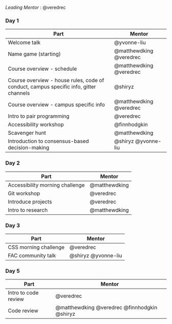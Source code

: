 *Leading Mentor* : @veredrec

### Day 1
| Part | Mentor |
| ---- | ------ |
| Welcome talk | @yvonne-liu |
| Name game (starting) | @matthewdking @veredrec |
| Course overview - schedule | @matthewdking @veredrec |
| Course overview - house rules, code of conduct, campus specific info, gitter channels | @shiryz |
| Course overview - campus specific info | @matthewdking @veredrec |
| Intro to pair programming | @veredrec |
| Accessibility workshop | @finnhodgkin |
| Scavenger hunt | @matthewdking |
| Introduction to consensus-based decision-making | @shiryz @yvonne-liu |

### Day 2
| Part | Mentor |
| ---- | ------ |
| Accessibility morning challenge | @matthewdking |
| Git workshop | @veredrec |
| Introduce projects | @veredrec |
| Intro to research | @matthewdking |

### Day 3
| Part | Mentor |
| ---- | ------ |
| CSS morning challenge | @veredrec |
| FAC community talk | @shiryz @yvonne-liu |

### Day 5
| Part | Mentor |
| ---- | ------ |
| Intro to code review | @veredrec |
| Code review | @matthewdking @veredrec @finnhodgkin @shiryz |
